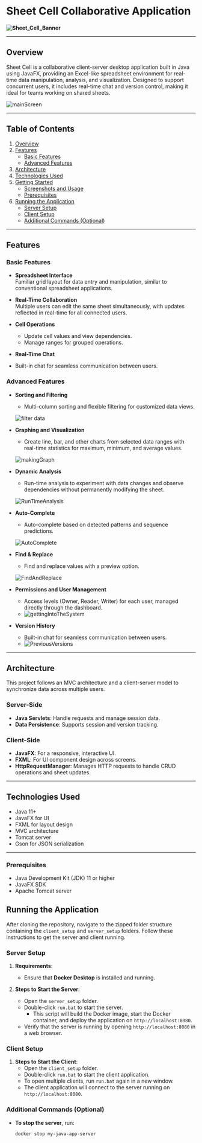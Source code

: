 # Sheet Cell Collaborative Application

**![Sheet_Cell_Banner](https://github.com/user-attachments/assets/9a983ab6-cd39-48dc-b16e-730f83224f74)**  

---

## Overview

Sheet Cell is a collaborative client-server desktop application built in Java using JavaFX, providing an Excel-like spreadsheet environment for real-time data manipulation, analysis, and visualization. Designed to support concurrent users, it includes real-time chat and version control, making it ideal for teams working on shared sheets.

![mainScreen](https://github.com/user-attachments/assets/2bd4c726-c7f4-4c94-ad15-869af1c06dea)

---

## Table of Contents

1. [Overview](#overview)
2. [Features](#features)
   - [Basic Features](#basic-features)
   - [Advanced Features](#advanced-features)
3. [Architecture](#architecture)
4. [Technologies Used](#technologies-used)
5. [Getting Started](#getting-started)
   - [Screenshots and Usage](#screenshots-and-usage)
   - [Prerequisites](#prerequisites)
6. [Running the Application](#running-the-application)
   - [Server Setup](#server-setup)
   - [Client Setup](#client-setup)
   - [Additional Commands (Optional)](#additional-commands-optional)

---

## Features

### Basic Features

- **Spreadsheet Interface**  
  Familiar grid layout for data entry and manipulation, similar to conventional spreadsheet applications.

- **Real-Time Collaboration**  
  Multiple users can edit the same sheet simultaneously, with updates reflected in real-time for all connected users.

- **Cell Operations**  
  - Update cell values and view dependencies.
  - Manage ranges for grouped operations.

- **Real-Time Chat**
- Built-in chat for seamless communication between users. 

### Advanced Features

- **Sorting and Filtering**  
  - Multi-column sorting and flexible filtering for customized data views.
    
  ![filter data](https://github.com/user-attachments/assets/6d4668ac-feb2-452d-9c33-45a4ca225ce5)

- **Graphing and Visualization**  
  - Create line, bar, and other charts from selected data ranges with real-time statistics for maximum, minimum, and average values.
    
  ![makingGraph](https://github.com/user-attachments/assets/57323d5f-e87b-4f4f-83f1-560d64712034)

- **Dynamic Analysis**  
  - Run-time analysis to experiment with data changes and observe dependencies without permanently modifying the sheet.
    
  ![RunTimeAnalysis](https://github.com/user-attachments/assets/140363a5-7b1b-4d2f-81ba-0c7b1af50f7f)

- **Auto-Complete**  
  - Auto-complete based on detected patterns and sequence predictions.
    
  ![AutoComplete](https://github.com/user-attachments/assets/eedcd836-dcdf-4591-923a-984d4c51597c)

- **Find & Replace**  
  - Find and replace values with a preview option.
    
  ![FindAndReplace](https://github.com/user-attachments/assets/6df11887-9088-417d-bb4f-55a20c391d88)

- **Permissions and User Management**  
  - Access levels (Owner, Reader, Writer) for each user, managed directly through the dashboard.
  - ![gettingIntoTheSystem](https://github.com/user-attachments/assets/ced82721-544b-4ef6-873b-70f060951bdf)

- **Version History**  
  - Built-in chat for seamless communication between users.
  - ![PreviousVersions](https://github.com/user-attachments/assets/bb69beed-9482-46be-8486-62b1ef3e6e85)

---

## Architecture

This project follows an MVC architecture and a client-server model to synchronize data across multiple users.

### Server-Side

- **Java Servlets**: Handle requests and manage session data.
- **Data Persistence**: Supports session and version tracking.

### Client-Side

- **JavaFX**: For a responsive, interactive UI.
- **FXML**: For UI component design across screens.
- **HttpRequestManager**: Manages HTTP requests to handle CRUD operations and sheet updates.

---

## Technologies Used

- Java 11+
- JavaFX for UI
- FXML for layout design
- MVC architecture
- Tomcat server
- Gson for JSON serialization

---

### Prerequisites

- Java Development Kit (JDK) 11 or higher
- JavaFX SDK 
- Apache Tomcat server 
  
## Running the Application

After cloning the repository, navigate to the zipped folder structure containing the `client_setup` and `server_setup` folders. Follow these instructions to get the server and client running.

### Server Setup

1. **Requirements**:
   - Ensure that **Docker Desktop** is installed and running.

2. **Steps to Start the Server**:
   - Open the `server_setup` folder.
   - Double-click `run.bat` to start the server.
     - This script will build the Docker image, start the Docker container, and deploy the application on `http://localhost:8080`.
   - Verify that the server is running by opening `http://localhost:8080` in a web browser.

### Client Setup

1. **Steps to Start the Client**:
   - Open the `client_setup` folder.
   - Double-click `run.bat` to start the client application.
   - To open multiple clients, run `run.bat` again in a new window.
   - The client application will connect to the server running on `http://localhost:8080`.

### Additional Commands (Optional)

- **To stop the server**, run:
  ```bash
  docker stop my-java-app-server
